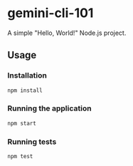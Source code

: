 # gemini-cli-101

A simple "Hello, World!" Node.js project.

## Usage

### Installation

```bash
npm install
```

### Running the application

```bash
npm start
```

### Running tests

```bash
npm test
```

